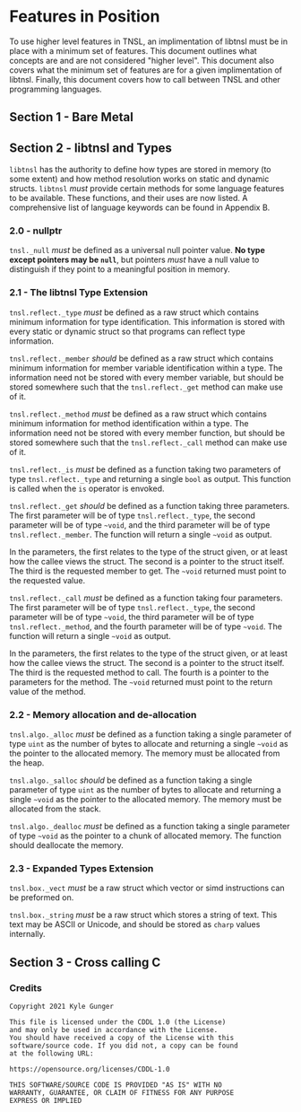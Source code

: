 # Features in Position

To use higher level features in TNSL, an implimentation of libtnsl must be in place with a minimum set of features.  This document outlines what concepts are and are not considered "higher level".  This document also covers what the minimum set of features are for a given implimentation of libtnsl.  Finally, this document covers how to call between TNSL and other programming languages.

## Section 1 - Bare Metal

## Section 2 - libtnsl and Types

`libtnsl` has the authority to define how types are stored in memory (to some extent) and how method resolution works on static and dynamic structs.  `libtnsl` *must* provide certain methods for some language features to be available.  These functions, and their uses are now listed.  A comprehensive list of language keywords can be found in Appendix B.

### 2.0 - nullptr

`tnsl._null` *must* be defined as a universal null pointer value.  **No type except pointers may be `null`**, but pointers *must* have a null value to distinguish if they point to a meaningful position in memory.

### 2.1 - The libtnsl Type Extension

`tnsl.reflect._type` *must* be defined as a raw struct which contains minimum information for type identification.  This information is stored with every static or dynamic struct so that programs can reflect type information.

`tnsl.reflect._member` *should* be defined as a raw struct which contains minimum information for member variable identification within a type.  The information need not be stored with every member variable, but should be stored somewhere such that the `tnsl.reflect._get` method can make use of it.

`tnsl.reflect._method` *must* be defined as a raw struct which contains minimum information for method identification within a type.  The information need not be stored with every member function, but should be stored somewhere such that the `tnsl.reflect._call` method can make use of it.

`tnsl.reflect._is` *must* be defined as a function taking two parameters of type `tnsl.reflect._type` and returning a single `bool` as output.  This function is called when the `is` operator is envoked.

`tnsl.reflect._get` *should* be defined as a function taking three parameters.  The first parameter will be of type `tnsl.reflect._type`, the second parameter will be of type `~void`, and the third parameter will be of type `tnsl.reflect._member`.  The function will return a single `~void` as output.

In the parameters, the first relates to the type of the struct given, or at least how the callee views the struct.  The second is a pointer to the struct itself.  The third is the requested member to get.  The `~void` returned must point to the requested value.

`tnsl.reflect._call` *must* be defined as a function taking four parameters.  The first parameter will be of type `tnsl.reflect._type`, the second parameter will be of type `~void`, the third parameter will be of type `tnsl.reflect._method`, and the fourth parameter will be of type `~void`.  The function will return a single `~void` as output.

In the parameters, the first relates to the type of the struct given, or at least how the callee views the struct.  The second is a pointer to the struct itself.  The third is the requested method to call.  The fourth is a pointer to the parameters for the method.  The `~void` returned must point to the return value of the method.

### 2.2 - Memory allocation and de-allocation

`tnsl.algo._alloc` *must* be defined as a function taking a single parameter of type `uint` as the number of bytes to allocate and returning a single `~void` as the pointer to the allocated memory.  The memory must be allocated from the heap.

`tnsl.algo._salloc` *should* be defined as a function taking a single parameter of type `uint` as the number of bytes to allocate and returning a single `~void` as the pointer to the allocated memory.  The memory must be allocated from the stack.

`tnsl.algo._dealloc` *must* be defined as a function taking a single parameter of type `~void` as the pointer to a chunk of allocated memory.  The function should deallocate the memory.

### 2.3 - Expanded Types Extension

`tnsl.box._vect` *must* be a raw struct which vector or simd instructions can be preformed on.

`tnsl.box._string` *must* be a raw struct which stores a string of text.  This text may be ASCII or Unicode, and should be stored as `charp` values internally.

## Section 3 - Cross calling C

### Credits

	Copyright 2021 Kyle Gunger

	This file is licensed under the CDDL 1.0 (the License)
	and may only be used in accordance with the License.
	You should have received a copy of the License with this
	software/source code. If you did not, a copy can be found
	at the following URL:

	https://opensource.org/licenses/CDDL-1.0

	THIS SOFTWARE/SOURCE CODE IS PROVIDED "AS IS" WITH NO
	WARRANTY, GUARANTEE, OR CLAIM OF FITNESS FOR ANY PURPOSE
	EXPRESS OR IMPLIED